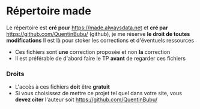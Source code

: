 # Répertoire made
Le répertoire est **cré pour** https://made.alwaysdata.net et **cré par** https://github.com/QuentinBubu/ (github), je me réserve **le droit de toutes modifications**
Il est là pour stoker les corrections et d'éventuels ressources

- Ces fichiers sont **une** correction proposée et non **la** correction
- Il est préférable de d'abord faire le TP **avant** de regarder ces fichiers

### Droits
- L'accès à ces fichiers **doit** être **gratuit**
- Si vous choisissez de mettre ce projet tel quel dans votre site, vous **devez citer** l'auteur soit https://github.com/QuentinBubu/
